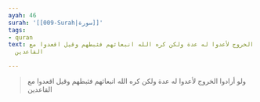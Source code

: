 ```yaml
---
ayah: 46
surah: '[[009-Surah|سورة]]'
tags:
- quran
text: ولو أرادوا الخروج لأعدوا له عدة ولكن كره الله انبعاثهم فثبطهم وقيل اقعدوا مع
  القاعدين

---
```

> ولو أرادوا الخروج لأعدوا له عدة ولكن كره الله انبعاثهم فثبطهم وقيل اقعدوا مع القاعدين

